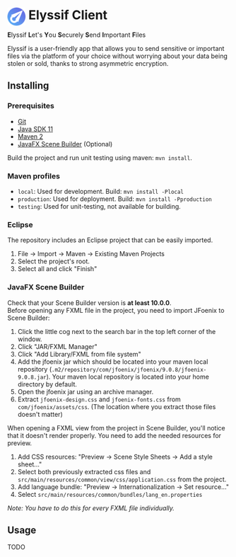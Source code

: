 <h1 height="256"><img align="left" width="41" height="41" src="https://raw.githubusercontent.com/System-Glitch/Elyssif-Client/develop/src/main/resources/common/view/img/logo/logo48.png">&nbsp;Elyssif Client</h1>

**E**lyssif **L**et's **Y**ou **S**ecurely **S**end **I**mportant **F**iles

Elyssif is a user-friendly app that allows you to send sensitive or important files via the platform of your choice without worrying about your data being stolen or sold, thanks to strong asymmetric encryption.

## Installing

### Prerequisites
- [Git](https://git-scm.com)
- [Java SDK 11](https://www.oracle.com/technetwork/java/javase/downloads/jdk11-downloads-5066655.html)
- [Maven 2](https://maven.apache.org/)
- [JavaFX Scene Builder](https://gluonhq.com/products/scene-builder/) (Optional)

Build the project and run unit testing using maven: `mvn install`.  

### Maven profiles

- `local`: Used for development. Build: `mvn install -Plocal`
- `production`: Used for deployment. Build: `mvn install -Pproduction`
- `testing`: Used for unit-testing, not available for building.


### Eclipse

The repository includes an Eclipse project that can be easily imported.  

1. File -> Import -> Maven -> Existing Maven Projects
2. Select the project's root.
3. Select all and click "Finish"

### JavaFX Scene Builder

Check that your Scene Builder version is **at least 10.0.0**.  
Before opening any FXML file in the project, you need to import JFoenix to Scene Builder:  

1. Click the little cog next to the search bar in the top left corner of the window.
2. Click "JAR/FXML Manager"
3. Click "Add Library/FXML from file system"
4. Add the jfoenix jar which should be located into your maven local repository (`.m2/repository/com/jfoenix/jfoenix/9.0.8/jfoenix-9.0.8.jar`). Your maven local repository is located into your home directory by default.
5. Open the jfoenix jar using an archive manager.
6. Extract `jfoenix-design.css` and `jfoenix-fonts.css` from `com/jfoenix/assets/css`. (The location where you extract those files doesn't matter)

When opening a FXML view from the project in Scene Builder, you'll notice that it doesn't render properly. You need to add the needed resources for preview.

1. Add CSS resources: "Preview -> Scene Style Sheets -> Add a style sheet..."
2. Select both previously extracted css files and `src/main/resources/common/view/css/application.css` from the project.
3. Add language bundle: "Preview -> Internationalization -> Set resource..."
4. Select `src/main/resources/common/bundles/lang_en.properties`

*Note: You have to do this for every FXML file individually.*

## Usage

TODO
